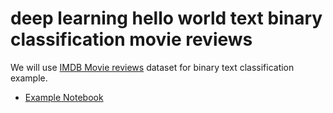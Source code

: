 # deep learning hello world text binary classification movie reviews

We will use [IMDB Movie reviews](https://keras.rstudio.com/reference/dataset_imdb.html) dataset for binary text classification example.



- [Example Notebook](../notebooks/hello-world-linear-boston-house-prices.ipynb)

